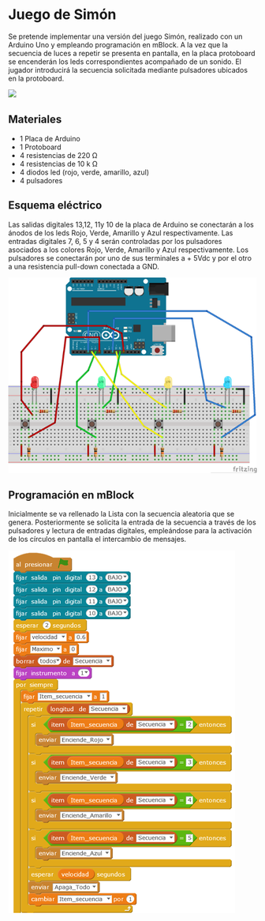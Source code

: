 # Juego de Simón

Se pretende implementar una versión del juego Simón, realizado con un Arduino Uno y empleando programación en mBlock. A la vez que la secuencia de luces a repetir se presenta en pantalla, en la placa protoboard se encenderán los leds correspondientes acompañado de un sonido. El jugador introducirá la secuencia solicitada mediante pulsadores ubicados en la protoboard.

![](practica.gif)

## Materiales

- 1 Placa de Arduino
- 1 Protoboard
- 4 resistencias de 220 Ω
- 4 resistencias de 10 k Ω
- 4 diodos led (rojo, verde, amarillo, azul)
- 4 pulsadores

## Esquema eléctrico

Las salidas digitales 13,12, 11y 10 de la placa de Arduino se conectarán a los ánodos de los leds Rojo, Verde, Amarillo y Azul respectivamente. Las entradas digitales 7, 6, 5 y 4 serán controladas por los pulsadores asociados a los colores Rojo, Verde, Amarillo y Azul respectivamente. Los pulsadores se conectarán por uno de sus terminales a + 5Vdc y por el otro a una resistencia  pull-down conectada a GND.

![](fritzing.png)

## Programación en mBlock

Inicialmente se va rellenado la Lista con la secuencia aleatoria que se genera. Posteriormente  se solicita la entrada de la secuencia a través de los pulsadores y lectura de entradas digitales, empleándose para la activación de los círculos en pantalla el intercambio de mensajes.

![](mblock.png)
